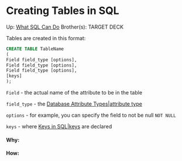 # Creating Tables in SQL

Up: [What SQL Can Do](what_sql_can_do)
Brother(s):
TARGET DECK

Tables are created in this format:

```SQL
CREATE TABLE TableName
(
Field field_type [options],
Field field_type [options],
Field field_type [options],
[keys]
);
```

`Field` - the actual name of the attribute to be in the table

`field_type` - the [Database Attribute Types|attribute type](database_attribute_types|attribute_type)

`options` - for example, you can specify the field to not be null `NOT NULL`

`keys` - where [Keys in SQL|keys](keys_in_sql|keys) are declared


































#### Why:
#### How:









